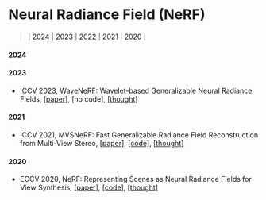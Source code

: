 # Neural Radiance Field (NeRF)

> | [2024](#2024) | [2023](#2023) | [2022](#2022) | [2021](#2021) | [2020](#2020) |
#### 2024

#### 2023
- ICCV 2023, WaveNeRF: Wavelet-based Generalizable Neural Radiance Fields, [[paper]](https://arxiv.org/abs/2308.04826), [no code], [[thought]]()

#### 2021
- ICCV 2021, MVSNeRF: Fast Generalizable Radiance Field Reconstruction from Multi-View Stereo, [[paper]](https://arxiv.org/abs/2103.15595), [[code]](https://github.com/apchenstu/mvsnerf), [[thought]]()
  
#### 2020
- ECCV 2020, NeRF: Representing Scenes as Neural Radiance Fields for View Synthesis, [[paper]](https://arxiv.org/pdf/2003.08934.pdf), [[code]](https://github.com/bmild/nerf), [[thought]]()
